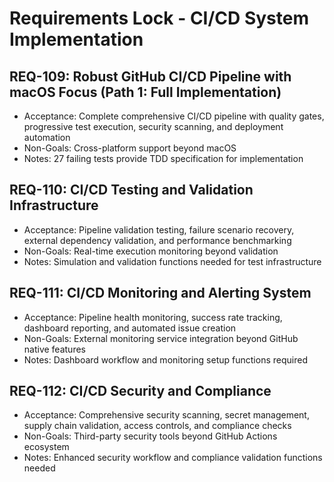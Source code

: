 # Requirements Lock - CI/CD System Implementation

## REQ-109: Robust GitHub CI/CD Pipeline with macOS Focus (Path 1: Full Implementation)
- Acceptance: Complete comprehensive CI/CD pipeline with quality gates, progressive test execution, security scanning, and deployment automation
- Non-Goals: Cross-platform support beyond macOS
- Notes: 27 failing tests provide TDD specification for implementation

## REQ-110: CI/CD Testing and Validation Infrastructure
- Acceptance: Pipeline validation testing, failure scenario recovery, external dependency validation, and performance benchmarking
- Non-Goals: Real-time execution monitoring beyond validation
- Notes: Simulation and validation functions needed for test infrastructure

## REQ-111: CI/CD Monitoring and Alerting System  
- Acceptance: Pipeline health monitoring, success rate tracking, dashboard reporting, and automated issue creation
- Non-Goals: External monitoring service integration beyond GitHub native features
- Notes: Dashboard workflow and monitoring setup functions required

## REQ-112: CI/CD Security and Compliance
- Acceptance: Comprehensive security scanning, secret management, supply chain validation, access controls, and compliance checks
- Non-Goals: Third-party security tools beyond GitHub Actions ecosystem  
- Notes: Enhanced security workflow and compliance validation functions needed